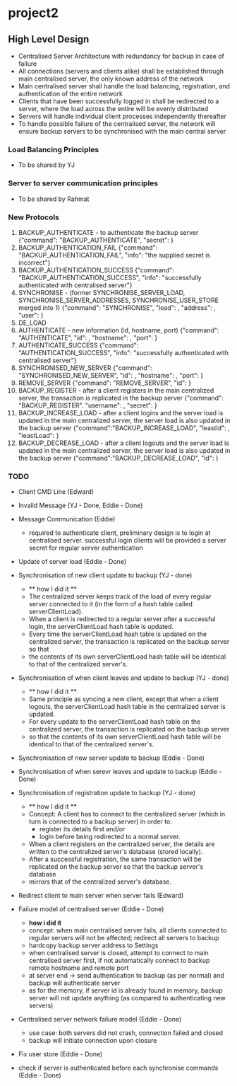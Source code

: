 # project2

## High Level Design
- Centralised Server Architecture with redundancy for backup in case of failure
- All connections (servers and clients alike) shall be established through main centralised server, the only known address of the network
- Main centralised server shall handle the load balancing, registration, and authentication of the entire network
- Clients that have been successfully logged in shall be redirected to a server, where the load across the entire will be evenly distributed
- Servers will handle individual client processes independently thereafter
- To handle possible failure of the centralised server, the network will ensure backup servers to be synchronised with the main central server

### Load Balancing Principles
- To be shared by YJ

### Server to server communication principles
- To be shared by Rahmat

### New Protocols
1. BACKUP_AUTHENTICATE - to authenticate the backup server
  {"command": "BACKUP_AUTHENTICATE",
  "secret": <secret>}
2. BACKUP_AUTHENTICATION_FAIL
  {"command": "BACKUP_AUTHENTICATION_FAIL",
  "info": "the supplied secret is incorrect"}
3. BACKUP_AUTHENTICATION_SUCCESS
  {"command": "BACKUP_AUTHENTICATION_SUCCESS",
  "info": "successfully authenticated with centralised server"}
4. SYNCHRONISE - (former SYNCHRONISE_SERVER_LOAD, SYNCHRONISE_SERVER_ADDRESSES, SYNCHRONISE_USER_STORE merged into 1)
  {"command": "SYNCHRONISE",
  "load": <server client load>,
  "address": <server addresses>,
  "user": <user store>}
5. DE_LOAD 
6. AUTHENTICATE - new information (id, hostname, port)
  {"command": "AUTHENTICATE",
  "id": <server id>,
  "hostname": <server hostname>,
  "port": <port number>}
7. AUTHENTICATE_SUCCESS
  {"command": "AUTHENTICATION_SUCCESS",
  "info": "successfully authenticated with centralised server"}
8. SYNCHRONISED_NEW_SERVER
  {"command": "SYNCHRONISED_NEW_SERVER",
  "id": <server id>,
  "hostname": <server hostname>,
  "port": <port number>}
9. REMOVE_SERVER
  {"command": "REMOVE_SERVER",
  "id": <server id>}
10. BACKUP_REGISTER - after a client registers in the main centralized server, the transaction is replicated in the backup server
  {"command": "BACKUP_REGISTER".
  "username": <username>,
  "secret": <secret>}
11. BACKUP_INCREASE_LOAD - after a client logins and the server load is updated in the main centralized server, the server load is also updated in the backup server
  {"command":"BACKUP_INCREASE_LOAD",
  "leastId": <server id>,
  "leastLoad": <load count>}
12. BACKUP_DECREASE_LOAD - after a client logouts and the server load is updated in the main centralized server, the server load is also updated in the backup server
  {"command":"BACKUP_DECREASE_LOAD",
  "id": <server id>}

### TODO
- Client CMD Line (Edward)
- Invalid Message (YJ - Done, Eddie - Done)
- Message Communication (Eddie)
  - required to authenticate client, preliminary design is to login at centralised server. successful login clients will be provided a server secret for regular server authentication
- Update of server load (Eddie - Done)
- Synchronisation of new client update to backup (YJ - done)
  - ** how I did it **
  - The centralized server keeps track of the load of every regular server connected to it (in the form of a hash table called serverClientLoad).
  - When a client is redirected to a regular server after a successful login, the serverClientLoad hash table is updated.
  - Every time the serverClientLoad hash table is updated on the centralized server, the transaction is replicated on the backup server so that
  - the contents of its own serverClientLoad hash table will be identical to that of the centralized server's.
- Synchronisation of when client leaves and update to backup (YJ - done)
  - ** how I did it **
  - Same principle as syncing a new client, except that when a client logouts, the serverClientLoad hash table in the centralized server is updated.
  - For every update to the serverClientLoad hash table on the centralized server, the transaction is replicated on the backup server
  - so that the contents of its own serverClientLoad hash table will be identical to that of the centralized server's.
- Synchronisation of new server update to backup (Eddie - Done)
- Synchronisation of when serevr leaves and update to backup (Eddie - Done)
- Synchronisation of registration update to backup (YJ - done)
  - ** how I did it **
  - Concept: A client has to connect to the centralized server (which in turn is connected to a backup server) in order to:
      - register its details first and/or
      - login before being redirected to a normal server.
  - When a client registers on the centralized server, the details are written to the centralized server's database (stored locally).
  - After a successful registration, the same transaction will be replicated on the backup server so that the backup server's database
  - mirrors that of the centralized server's database.

- Redirect client to main server when server fails (Edward)
- Failure model of centralised server (Eddie - Done)
  - **how i did it**
  - concept: when main centralised server fails, all clients connected to regular servers will not be affected; redirect all servers to backup
  - hardcopy backup server address to Settings
  - when centralised server is closed, attempt to connect to main centralised server first, if not automatically connect to backup remote hostname and remote port
  - at server end -> send authentication to backup (as per normal) and backup will authenticate server
  - as for the memory, if server id is already found in memory, backup server will not update anything (as compared to authenticating new servers)
- Centralised server network failure model (Eddie - Done)
  - use case: both servers did not crash, connection failed and closed
  - backup will initiate connection upon closure
- Fix user store (Eddie - Done)
- check if server is authenticated before each synchronise commands (Eddie - Done)
